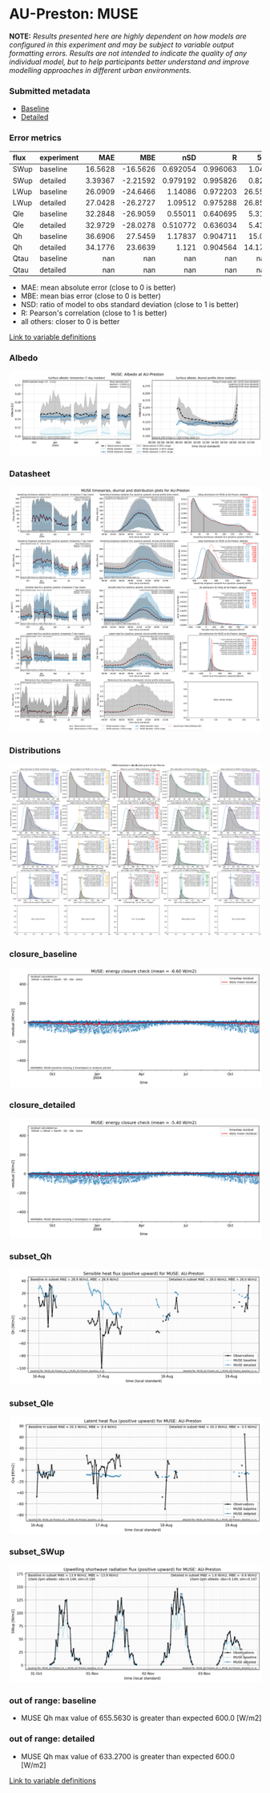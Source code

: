 # AU-Preston: MUSE

**NOTE:** *Results presented here are highly dependent on how models are configured in this experiment and may be subject to variable output formatting errors. Results are not intended to indicate the quality of any individual model, but to help participants better understand and improve modelling approaches in different urban environments.*

### Submitted metadata

- [Baseline](MUSE_AU-Preston_baseline_attrs.md)
- [Detailed](MUSE_AU-Preston_detailed_attrs.md)

### Error metrics

| flux   | experiment   |       MAE |       MBE |        nSD |          R |     5th |      95th |      RMSE |       cRMSE |      AMBE |       1-nSD |          1-R |   nSkewness |   nKurtosis |     Overlap |
|:-------|:-------------|----------:|----------:|-----------:|-----------:|--------:|----------:|----------:|------------:|----------:|------------:|-------------:|------------:|------------:|------------:|
| SWup   | baseline     |  16.5628  | -16.5626  |   0.692054 |   0.996063 |   1.043 |  44.553   |  22.1812  |   0.316669  |  16.5626  |   0.307946  |   0.00393656 |   0.0322017 |   0.0558936 |   0.106827  |
| SWup   | detailed     |   3.39367 |  -2.21592 |   0.979192 |   0.995826 |   0.825 |   2.321   |   4.85726 |   0.0927706 |   2.21592 |   0.0208084 |   0.00417355 |   0.0587267 |   0.100551  |   0.0797609 |
| LWup   | baseline     |  26.0909  | -24.6466  |   1.14086  |   0.972203 |  26.557 |   6.64799 |  27.4697  |   0.288561  |  24.6466  |   0.140864  |   0.0277968  |   0.282237  |   0.81193   |   0.350847  |
| LWup   | detailed     |  27.0428  | -26.2727  |   1.09512  |   0.975288 |  26.855 |  12.889   |  28.3175  |   0.251341  |  26.2727  |   0.0951218 |   0.0247115  |   0.246586  |   0.699244  |   0.357853  |
| Qle    | baseline     |  32.2848  | -26.9059  |   0.55011  |   0.640695 |   5.311 |  51.789   |  46.3737  |   0.773121  |  26.9059  |   0.44989   |   0.359305   |   0.183946  |   0.334829  |   0.55987   |
| Qle    | detailed     |  32.9729  | -28.0278  |   0.510772 |   0.636034 |   5.434 |  58.163   |  47.3731  |   0.781761  |  28.0278  |   0.489228  |   0.363966   |   0.181222  |   0.332819  |   0.570655  |
| Qh     | baseline     |  36.6906  |  27.5459  |   1.17837  |   0.904711 |  15.04  |  71.583   |  53.9561  |   0.506349  |  27.5459  |   0.178375  |   0.0952887  |   0.0654545 |   0.102888  |   0.316865  |
| Qh     | detailed     |  34.1776  |  23.6639  |   1.121    |   0.904564 |  14.179 |  55.346   |  49.7922  |   0.478133  |  23.6639  |   0.121005  |   0.0954364  |   0.0612643 |   0.103732  |   0.30651   |
| Qtau   | baseline     | nan       | nan       | nan        | nan        | nan     | nan       | nan       | nan         | nan       | nan         | nan          | nan         | nan         | nan         |
| Qtau   | detailed     | nan       | nan       | nan        | nan        | nan     | nan       | nan       | nan         | nan       | nan         | nan          | nan         | nan         | nan         |

 - MAE: mean absolute error (close to 0 is better)
 - MBE: mean bias error (close to 0 is better)
 - NSD: ratio of model to obs standard deviation (close to 1 is better)
 - R: Pearson's correlation (close to 1 is better)
 - all others: closer to 0 is better

[Link to variable definitions](../modelattrs/variable_definitions.md)

### <a name="albedo"></a>Albedo
[![MUSE_AU-Preston_Albedo.png](MUSE_AU-Preston_Albedo.png)](MUSE_AU-Preston_Albedo.png)

### <a name="datasheet"></a>Datasheet
[![MUSE_AU-Preston_Datasheet.png](MUSE_AU-Preston_Datasheet.png)](MUSE_AU-Preston_Datasheet.png)

### <a name="distributions"></a>Distributions
[![MUSE_AU-Preston_Distributions.png](MUSE_AU-Preston_Distributions.png)](MUSE_AU-Preston_Distributions.png)

### <a name="closure_baseline"></a>closure_baseline
[![MUSE_AU-Preston_closure_baseline.png](MUSE_AU-Preston_closure_baseline.png)](MUSE_AU-Preston_closure_baseline.png)

### <a name="closure_detailed"></a>closure_detailed
[![MUSE_AU-Preston_closure_detailed.png](MUSE_AU-Preston_closure_detailed.png)](MUSE_AU-Preston_closure_detailed.png)

### <a name="subset_qh"></a>subset_Qh
[![MUSE_AU-Preston_subset_Qh.png](MUSE_AU-Preston_subset_Qh.png)](MUSE_AU-Preston_subset_Qh.png)

### <a name="subset_qle"></a>subset_Qle
[![MUSE_AU-Preston_subset_Qle.png](MUSE_AU-Preston_subset_Qle.png)](MUSE_AU-Preston_subset_Qle.png)

### <a name="subset_swup"></a>subset_SWup
[![MUSE_AU-Preston_subset_SWup.png](MUSE_AU-Preston_subset_SWup.png)](MUSE_AU-Preston_subset_SWup.png)

### out of range: baseline

 - MUSE Qh max value of 655.5630 is greater than expected 600.0 [W/m2]

### out of range: detailed

 - MUSE Qh max value of 633.2700 is greater than expected 600.0 [W/m2]


[Link to variable definitions](../modelattrs/variable_definitions.md)

